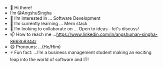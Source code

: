 - 👋 Hi there!
- I’m @AngshuSingha
- 👀 I’m interested in ... Software Development
- 🌱 I’m currently learning ... Mern stack
- 💞️ I’m looking to collaborate on ... Open to ideas—let's discuss!
- 📫 How to reach me ...https://www.linkedin.com/in/angshuman-singha-8663b8344/
- 😄 Pronouns: ...(He/Him)
- ⚡ Fun fact: ...I’m a business management student making an exciting leap into the world of software and IT!
 

<!---
AngshuSingha/AngshuSingha is a ✨ special ✨ repository because its `README.md` (this file) appears on your GitHub profile.
You can click the Preview link to take a look at your changes.
--->
